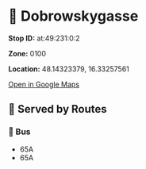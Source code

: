 # 🚉 Dobrowskygasse


**Stop ID:** at:49:231:0:2

**Zone:** 0100

**Location:** 48.14323379, 16.33257561

[Open in Google Maps](https://www.google.com/maps?q=48.14323379,16.33257561)

## 🚆 Served by Routes

### 🚌 Bus
- 65A
- 65A